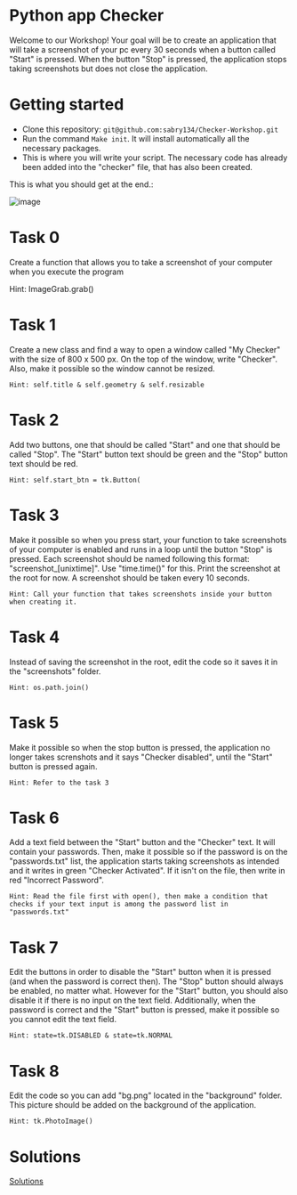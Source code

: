 # Python app Checker

Welcome to our Workshop! Your goal will be to create an application that will take a screenshot of your pc every 30 seconds when a button called "Start" is pressed. When the button "Stop" is pressed, the application stops taking screenshots but does not close the application.

# Getting started

* Clone this repository: `git@github.com:sabry134/Checker-Workshop.git`
* Run the command `Make init`. It will install automatically all the necessary packages.
* This is where you will write your script. The necessary code has already been added into the "checker" file, that has also been created.



This is what you should get at the end.: 

![image](https://cdn.discordapp.com/attachments/1023567577831718963/1092473852677849209/image.png)

# Task 0

Create a function that allows you to take a screenshot of your computer when you execute the program

Hint: ImageGrab.grab()

# Task 1

Create a new class and find a way to open a window called "My Checker" with the size of 800 x 500 px. On the top of the window, write "Checker". Also, make it possible so the window cannot be resized.

`Hint: self.title & self.geometry & self.resizable`

# Task 2

Add two buttons, one that should be called "Start" and one that should be called "Stop". The "Start" button text should be green and the "Stop" button text should be red.

`Hint: self.start_btn = tk.Button(`

# Task 3

Make it possible so when you press start, your function to take screenshots of your computer is enabled and runs in a loop until the button "Stop" is pressed. Each screenshot should be named following this format: "screenshot_[unixtime]". Use "time.time()" for this. Print the screenshot at the root for now. A screenshot should be taken every 10 seconds.

`Hint: Call your function that takes screenshots inside your button when creating it.`

# Task 4

Instead of saving the screenshot in the root, edit the code so it saves it in the "screenshots" folder.

`Hint: os.path.join()`

# Task 5

Make it possible so when the stop button is pressed, the application no longer takes screnshots and it says "Checker disabled", until the "Start" button is pressed again.

`Hint: Refer to the task 3`

# Task 6

Add a text field between the "Start" button and the "Checker" text. It will contain your passwords. Then, make it possible so if the password is on the "passwords.txt" list, the application starts taking screenshots as intended and it writes in green "Checker Activated". If it isn't on the file, then write in red "Incorrect Password".

`Hint: Read the file first with open(), then make a condition that checks if your text input is among the password list in "passwords.txt"`

# Task 7

Edit the buttons in order to disable the "Start" button when it is pressed (and when the password is correct then). The "Stop" button should always be enabled, no matter what. However for the "Start" button, you should also disable it if there is no input on the text field. Additionally, when the password is correct and the "Start" button is pressed, make it possible so you cannot edit the text field.

`Hint: state=tk.DISABLED & state=tk.NORMAL`

# Task 8

Edit the code so you can add "bg.png" located in the "background" folder. This picture should be added on the background of the application.

`Hint: tk.PhotoImage()`



# Solutions

[Solutions](https://www.youtube.com/watch?v=xvFZjo5PgG0)
